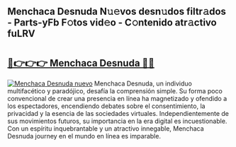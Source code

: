 ## Menchaca Desnuda N𝚞𝚎vos desn𝚞dos filtr𝚊dos - Parts-yFb F𝚘tos vid𝚎o - C𝚘ntenido atr𝚊ctivo fuLRV

# <h2><a href="http://mb9xln.tromn.icu/?c=Menchaca+Desnuda">🔗👉👉👉 Menchaca Desnuda 🔗🔗</a></h2>

[![Menchaca Desnuda nuevo](https://i.imgur.com/pEAQMta.gif)](http://mb9xln.tromn.icu/?c=Menchaca+Desnuda)
Menchaca Desnuda, un individuo multifacético y paradójico, desafía la comprensión simple. Su forma poco convencional de crear una presencia en línea ha magnetizado y ofendido a los espectadores, encendiendo debates sobre el consentimiento, la privacidad y la esencia de las sociedades virtuales. Independientemente de sus movimientos futuros, su importancia en la era digital es incuestionable. Con un espíritu inquebrantable y un atractivo innegable, Menchaca Desnuda journey en el mundo en línea es imparable.
